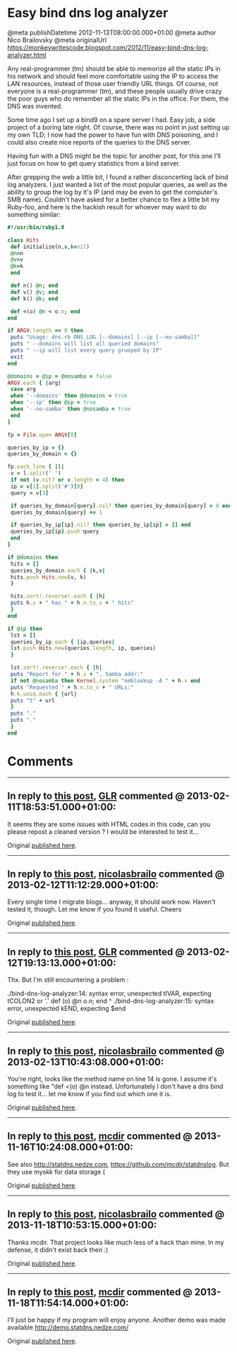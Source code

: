 # Easy bind dns log analyzer

@meta publishDatetime 2012-11-13T08:00:00.000+01:00
@meta author Nico Brailovsky
@meta originalUrl https://monkeywritescode.blogspot.com/2012/11/easy-bind-dns-log-analyzer.html

Any real-programmer (tm) should be able to memorize all the static IPs in his network and should feel more comfortable using the IP to access the LAN resources, instead of those user friendly URL things. Of course, not everyone is a real-programmer (tm), and these people usually drive crazy the poor guys who do remember all the static IPs in the office. For them, the DNS was invented.

Some time ago I set up a bind9 on a spare server I had. Easy job, a side project of a boring late night. Of course, there was no point in just setting up my own TLD; I now had the power to have fun with DNS poisoning, and I could also create nice reports of the queries to the DNS server.

Having fun with a DNS might be the topic for another post, for this one I'll just focus on how to get query statistics from a bind server.

After grepping the web a little bit, I found a rather disconcerting lack of bind log analyzers. I just wanted a list of the most popular queries, as well as the ability to group the log by it's IP (and may be even to get the computer's SMB name). Couldn't have asked for a better chance to flex a little bit my Ruby-foo, and here is the hackish result for whoever may want to do something similar:

```ruby
#!/usr/bin/ruby1.8

class Hits
 def initialize(n,v,k=nil)
 @n=n
 @v=v
 @k=k
 end

 def n() @n; end
 def v() @v; end
 def k() @k; end

 def <(o) @n < o.n; end
end

if ARGV.length == 0 then
 puts "Usage: dns.rb DNS_LOG [--domains] [--ip [--no-samba]]"
 puts " --domains will list all queried domains"
 puts " --ip will list every query gruoped by IP"
 exit
end

@domains = @ip = @nosamba = false
ARGV.each { |arg|
 case arg
 when '--domains' then @domains = true
 when '--ip' then @ip = true
 when '--no-samba' then @nosamba = true
 end
}

fp = File.open ARGV[0]

queries_by_ip = {}
queries_by_domain = {}

fp.each_line { |l|
 v = l.split(' ')
 if not (v.nil? or v.length < 4) then
 ip = v[1].split('#')[0]
 query = v[3]

 if queries_by_domain[query].nil? then queries_by_domain[query] = 0 end
 queries_by_domain[query] += 1

 if queries_by_ip[ip].nil? then queries_by_ip[ip] = [] end
 queries_by_ip[ip].push query
 end
}

if @domains then
 hits = []
 queries_by_domain.each { |k,v|
 hits.push Hits.new(v, k)
 }

 hits.sort!.reverse!.each { |h|
 puts h.v + " has " + h.n.to_s + " hits"
 }
end

if @ip then
 lst = []
 queries_by_ip.each { |ip,queries|
 lst.push Hits.new(queries.length, ip, queries)
 }

 lst.sort!.reverse!.each { |h|
 puts "Report for " + h.v + ", Samba addr:"
 if not @nosamba then Kernel.system "nmblookup -A " + h.v end
 puts "Requested " + h.n.to_s + " URLs:"
 h.k.uniq.each { |url|
 puts "t" + url
 }
 puts "."
 puts "."
 }
end
```


# Comments

---
## In reply to [this post](), [GLR]() commented @ 2013-02-11T18:53:51.000+01:00:

It seems they are some issues with HTML codes in this code, can you please repost a cleaned version ?
I would be interested to test it...

Original [published here](/blog_md/2012/1113_Easybinddnsloganalyzer.md).

---
## In reply to [this post](), [nicolasbrailo](/blog_md) commented @ 2013-02-12T11:12:29.000+01:00:

Every single time I migrate blogs... anyway, it should work now. Haven't tested it, though. Let me know if you found it useful.
Cheers

Original [published here](/blog_md/2012/1113_Easybinddnsloganalyzer.md).

---
## In reply to [this post](), [GLR]() commented @ 2013-02-12T19:13:13.000+01:00:

Thx. But I'm still encountering a problem :

./bind-dns-log-analyzer:14: syntax error, unexpected tIVAR, expecting tCOLON2 or '.'
 def (o) @n o.n; end
 ^
./bind-dns-log-analyzer:15: syntax error, unexpected kEND, expecting $end

Original [published here](/blog_md/2012/1113_Easybinddnsloganalyzer.md).

---
## In reply to [this post](), [nicolasbrailo](/blog_md) commented @ 2013-02-13T10:43:08.000+01:00:

You're right, looks like the method name on line 14 is gone. I assume it's something like "def <(o) @n instead. Unfortunately I don't have a dns bind log to test it... let me know if you find out which one it is.

Original [published here](/blog_md/2012/1113_Easybinddnsloganalyzer.md).

---
## In reply to [this post](), [mcdir](http://statdns.nedze.com) commented @ 2013-11-16T10:24:08.000+01:00:

See also http://statdns.nedze.com, https://github.com/mcdir/statdnslog. But they use myskk for data storage (

Original [published here](/blog_md/2012/1113_Easybinddnsloganalyzer.md).

---
## In reply to [this post](), [nicolasbrailo](/blog_md) commented @ 2013-11-18T10:53:15.000+01:00:

Thanks mcdir. That project looks like much less of a hack than mine. In my defense, it didn't exist back then :)

Original [published here](/blog_md/2012/1113_Easybinddnsloganalyzer.md).

---
## In reply to [this post](), [mcdir](http://statdns.nedze.com/) commented @ 2013-11-18T11:54:14.000+01:00:

I'll just be happy if my program will enjoy anyone. Another demo was made available http://demo.statdns.nedze.com/

Original [published here](/blog_md/2012/1113_Easybinddnsloganalyzer.md).
